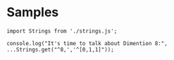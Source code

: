 # Samples
	
	import Strings from './strings.js';
	
	console.log("It's time to talk about Dimention 8:", ...Strings.get("^8,','^[0,1,1]"));